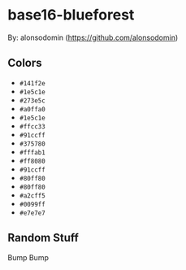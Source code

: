 # base16-blueforest

By: alonsodomin (https://github.com/alonsodomin)

## Colors

* `#141f2e`
* `#1e5c1e`
* `#273e5c`
* `#a0ffa0`
* `#1e5c1e`
* `#ffcc33`
* `#91ccff`
* `#375780`
* `#fffab1`
* `#ff8080`
* `#91ccff`
* `#80ff80`
* `#80ff80`
* `#a2cff5`
* `#0099ff`
* `#e7e7e7`

## Random Stuff

Bump
Bump
